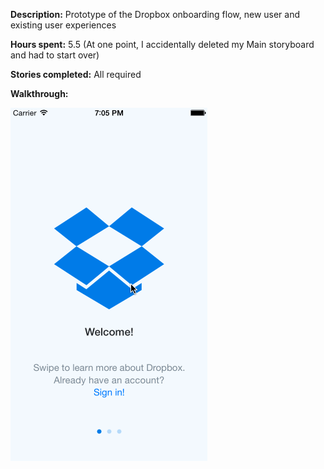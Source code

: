 **Description:** Prototype of the Dropbox onboarding flow, new user and existing user experiences 

**Hours spent:** 5.5 (At one point, I accidentally deleted my Main storyboard and had to start over)

**Stories completed:** All required

**Walkthrough:**

![Alt text](/Week1HW_DropboxPrototype.gif?raw=true "GIF Walkthrough")


